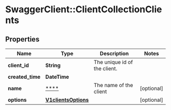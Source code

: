 # SwaggerClient::ClientCollectionClients

## Properties
Name | Type | Description | Notes
------------ | ------------- | ------------- | -------------
**client_id** | **String** | The unique id of the client. | 
**created_time** | **DateTime** |  | 
**name** | [****](.md) | The name of the client | [optional] 
**options** | [**V1clientsOptions**](V1clientsOptions.md) |  | [optional] 

